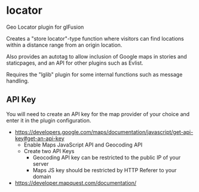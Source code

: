 # locator
Geo Locator plugin for glFusion

Creates a "store locator"-type function where visitors can find locations
within a distance range from an origin location.

Also provides an autotag to allow inclusion of Google maps in stories and staticpages,
and an API for other plugins such as Evlist.

Requires the "lglib" plugin for some internal functions such as message handling.

## API Key
You will need to create an API key for the map provider of your choice and enter it in the plugin configuration.
  * https://developers.google.com/maps/documentation/javascript/get-api-key#get-an-api-key
    * Enable Maps JavaScript API and Geocoding API
    * Create two API Keys
      * Geocoding API key can be restricted to the public IP of your server
      * Maps JS key should be restricted by HTTP Referer to your domain
  * https://developer.mapquest.com/documentation/
